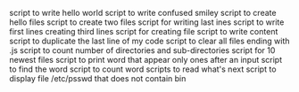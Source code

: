 script to write hello world
script to write confused smiley
script to create hello files
script to create two files
script for writing last ines
script to write first lines
creating third lines
script for creating file
script to write content
script to duplicate the last line of my code
script to clear all files ending with .js
script to count number of directories and sub-directories
script for  10 newest files
script to print word that appear only ones after an input
script to find the word
script to count word
scripts to read what's next
script to display file /etc/psswd that does not contain bin
